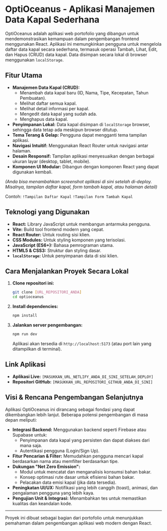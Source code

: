 # OptiOceanus - Aplikasi Manajemen Data Kapal Sederhana

OptiOceanus adalah aplikasi web portofolio yang dibangun untuk mendemonstrasikan kemampuan dalam pengembangan frontend menggunakan React. Aplikasi ini memungkinkan pengguna untuk mengelola daftar data kapal secara sederhana, termasuk operasi Tambah, Lihat, Edit, dan Hapus (CRUD) data kapal. Data disimpan secara lokal di browser menggunakan `localStorage`.

## Fitur Utama

*   **Manajemen Data Kapal (CRUD):**
    *   Menambah data kapal baru (ID, Nama, Tipe, Kecepatan, Tahun Pembuatan).
    *   Melihat daftar semua kapal.
    *   Melihat detail informasi per kapal.
    *   Mengedit data kapal yang sudah ada.
    *   Menghapus data kapal.
*   **Penyimpanan Lokal:** Data kapal disimpan di `localStorage` browser, sehingga data tetap ada meskipun browser ditutup.
*   **Tema Terang & Gelap:** Pengguna dapat mengganti tema tampilan aplikasi.
*   **Navigasi Intuitif:** Menggunakan React Router untuk navigasi antar halaman.
*   **Desain Responsif:** Tampilan aplikasi menyesuaikan dengan berbagai ukuran layar (desktop, tablet, mobile).
*   **Komponen UI Modular:** Dibangun dengan komponen React yang dapat digunakan kembali.

*(Anda bisa menambahkan screenshot aplikasi di sini setelah di-deploy. Misalnya, tampilan daftar kapal, form tambah kapal, atau halaman detail)*

Contoh:
`!Tampilan Daftar Kapal`
`!Tampilan Form Tambah Kapal`

## Teknologi yang Digunakan

*   **React:** Library JavaScript untuk membangun antarmuka pengguna.
*   **Vite:** Build tool frontend modern yang cepat.
*   **React Router:** Untuk routing sisi klien.
*   **CSS Modules:** Untuk styling komponen yang terisolasi.
*   **JavaScript (ES6+):** Bahasa pemrograman utama.
*   **HTML5 & CSS3:** Struktur dan styling dasar.
*   **`localStorage`:** Untuk penyimpanan data di sisi klien.

## Cara Menjalankan Proyek Secara Lokal

1.  **Clone repositori ini:**
    ```bash
    git clone [URL_REPOSITORI_ANDA]
    cd optioceanus
    ```
2.  **Install dependencies:**
    ```bash
    npm install
    ```
3.  **Jalankan server pengembangan:**
    ```bash
    npm run dev
    ```
    Aplikasi akan tersedia di `http://localhost:5173` (atau port lain yang ditampilkan di terminal).

## Link Aplikasi

*   **Aplikasi Live:** `[MASUKKAN_URL_NETLIFY_ANDA_DI_SINI_SETELAH_DEPLOY]`
*   **Repositori GitHub:** `[MASUKKAN_URL_REPOSITORI_GITHUB_ANDA_DI_SINI]`

## Visi & Rencana Pengembangan Selanjutnya

Aplikasi OptiOceanus ini dirancang sebagai fondasi yang dapat dikembangkan lebih lanjut. Beberapa potensi pengembangan di masa depan meliputi:

*   **Integrasi Backend:** Menggunakan backend seperti Firebase atau Supabase untuk:
    *   Penyimpanan data kapal yang persisten dan dapat diakses dari mana saja.
    *   Autentikasi pengguna (Login/Sign Up).
*   **Fitur Pencarian & Filter:** Memudahkan pengguna mencari kapal berdasarkan nama atau memfilter berdasarkan tipe.
*   **Dukungan "Net Zero Emission":**
    *   Modul untuk mencatat dan menganalisis konsumsi bahan bakar.
    *   Konsep optimasi rute dasar untuk efisiensi bahan bakar.
    *   Pelacakan data emisi kapal (jika data tersedia).
*   **Peningkatan UI/UX:** Notifikasi yang lebih canggih (toast), animasi, dan pengalaman pengguna yang lebih kaya.
*   **Pengujian Unit & Integrasi:** Menambahkan tes untuk memastikan kualitas dan keandalan kode.

---

Proyek ini dibuat sebagai bagian dari portofolio untuk menunjukkan pemahaman dalam pengembangan aplikasi web modern dengan React.